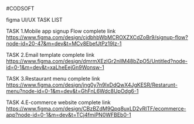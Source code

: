 #CODSOFT

figma UI/UX TASK LIST

TASK 1.Mobile app signup Flow complete link https://www.figma.com/design/cjdbhbWbMCROXZXCdZoBr9/signup-flow?node-id=20-47&m=dev&t=MCv8EbefJtPz19Iz-1

TASK 2.Email template complete link https://www.figma.com/design/dmrmXEzlGr2nllM48bZpO5/Untitled?node-id=0-1&m=dev&t=xaLheEejGn9Wonsw-1

TASK 3.Restaurant menu complete link https://www.figma.com/design/jng0y7n9IxDdQwX4JgKESR/Restarunt-menu?node-id=0-1&m=dev&t=GhFnL6Wdc8UpOdg6-1

TASK 4.E-commerce website complete link https://www.figma.com/design/CBzBZdM9Qpq8uxLD2vRITF/ecommerce-app?node-id=0-1&m=dev&t=TCj4fmiPN0WFBEb0-1
